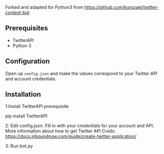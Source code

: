
Forked and adapted for Python3 from https://github.com/kurozael/twitter-contest-bot

Prerequisites
------------------------------------

  * TwitterAPI
  * Python 3
  
Configuration
------------------------------------

Open up `config.json` and make the values correspond to your Twitter API and account credentials.

Installation
------------------------------------
1:Install TwitterAPI prerequisite

pip install TwitterAPI
	
2: Edit config.json. Fill in with your credentials for your account and API. More information about how to get Twitter API Creds: https://docs.inboundnow.com/guide/create-twitter-application/
	
3: Run bot.py



